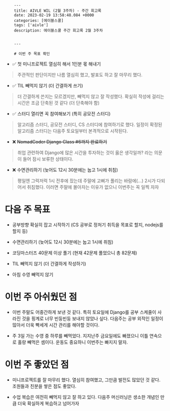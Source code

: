 

        ---
        title: AIVLE WIL (2월 3주차) - 주간 회고록
        date: 2023-02-19 13:58:48.084 +0000
        categories: [에이블스쿨]
        tags: ['aivle']
        description: 에이블스쿨 주간 회고록 2월 3주차
        
        
        ---

        # 이번 주 목표 확인

- ✅ 첫 미니프로젝트 열심히 해서 1인분 몫 해내기
> 주관적인 판단이지만 나름 열심히 했고, 발표도 하고 잘 마무리 했다.

- ✅ TIL 빼먹지 않기 (더 간결하게 쓰기)
> 더 간결하게 쓴지는 모르겠지만, 빼먹지 않고 잘 작성했다.
> 확실히 작성에 걸리는 시간은 조금 단축된 것 같다 (더 단축해야 함)

- ✅ 스터디 열리면 꼭 참여해보기 (특히 공모전 스터디)
> 알고리즘 스터디, 공모전 스터디, CS 스터디에 참여하기로 했다.
> 일정이 확정된 알고리즘 스터디는 다음주 토요일부터 본격적으로 시작된다.

- ❌ ~~NomadCoder Django Class #6까지 완료하기~~
> 취업 관련하여 Django에 많은 시간을 투자하는 것이 옳은 생각일까? 라는 의문이 들어 잠시 보류한 상태이다.

- ❌ 수면관리하기 (늦어도 12시 30분에는 눕고 1시에 취침)
> 평일엔 그럭저럭 1시 전후에 잤는데 주말에 고삐가 풀리는 바람에(...) 2시가 다되어서 취침했다. 이러면 주말에 몰아자는 이유가 없으니 이번주는 꼭 일찍 자자

# 다음 주 목표

- 공부방향 확실히 잡고 시작하기 (CS 공부로 정처기 취득을 목표로 할지, nodejs를 할지 등)

- 수면관리하기 (늦어도 12시 30분에는 눕고 1시에 취침)

- 코딩마스터즈 40문제 이상 풀기 (현재 42문제 풀었으니 총 82문제)

- TIL 빼먹지 않기 (더 간결하게 작성하기)

- 아침 수영 빼먹지 않기

# 이번 주 아쉬웠던 점

- 이번 주말도 어중간하게 보낸 것 같다. 특히 토요일에 Django를 공부 스케줄이 사라진 것을 핑계로 너무 빈둥빈둥 보내지 않았나 싶다. 다음주는 공부 외적인 일정이 많아서 더욱 빡세게 시간 관리를 해야할 것이다.

- 주 3일 가는 수영 중 하루를 빼먹었다. 지지난주 금요일에도 빠졌으니 이틀 연속으로 홀랑 빼먹은 셈이다. 운동도 중요하니 이번주는 빠지지 말자.

# 이번 주 좋았던 점

- 미니프로젝트를 잘 마무리 했다. 열심히 참여했고, 그만큼 발전도 많았던 것 같다. 조원들과 친분을 쌓은 점도 좋았다.

- 수업 복습은 여전히 빼먹지 않고 잘 하고 있다. 다음주 머신러닝은 생소한 개념인 만큼 더욱 확실하게 복습하고 넘어가자

        